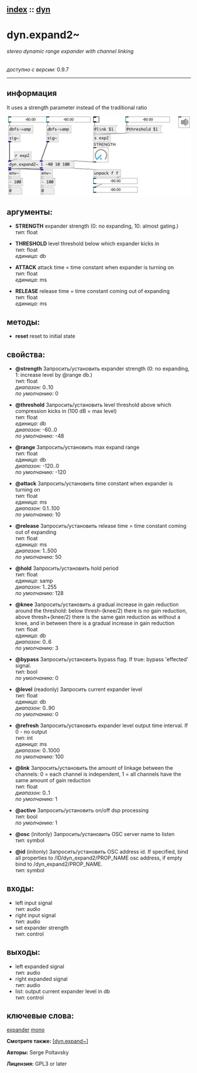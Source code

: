 [index](index.html) :: [dyn](category_dyn.html)
---

# dyn.expand2~

###### stereo dynamic range expander with channel linking

*доступно с версии:* 0.9.7

---


## информация
It uses a strength parameter instead of the traditional ratio


[![example](../examples/img/dyn.expand2~.jpg)](../examples/pd/dyn.expand2~.pd)



## аргументы:

* **STRENGTH**
expander strength (0: no expanding, 10: almost gating.)<br>
_тип:_ float<br>

* **THRESHOLD**
level threshold below which expander kicks in<br>
_тип:_ float<br>
_единица:_ db<br>

* **ATTACK**
attack time = time constant when expander is turning on<br>
_тип:_ float<br>
_единица:_ ms<br>

* **RELEASE**
release time = time constant coming out of expanding<br>
_тип:_ float<br>
_единица:_ ms<br>



## методы:

* **reset**
reset to initial state<br>




## свойства:

* **@strength** 
Запросить/установить expander strength (0: no expanding, 1: increase level by @range db.)<br>
_тип:_ float<br>
_диапазон:_ 0..10<br>
_по умолчанию:_ 0<br>

* **@threshold** 
Запросить/установить level threshold above which compression kicks in (100 dB = max level)<br>
_тип:_ float<br>
_единица:_ db<br>
_диапазон:_ -60..0<br>
_по умолчанию:_ -48<br>

* **@range** 
Запросить/установить max expand range<br>
_тип:_ float<br>
_единица:_ db<br>
_диапазон:_ -120..0<br>
_по умолчанию:_ -120<br>

* **@attack** 
Запросить/установить time constant when expander is turning on<br>
_тип:_ float<br>
_единица:_ ms<br>
_диапазон:_ 0.1..100<br>
_по умолчанию:_ 10<br>

* **@release** 
Запросить/установить release time = time constant coming out of expanding<br>
_тип:_ float<br>
_единица:_ ms<br>
_диапазон:_ 1..500<br>
_по умолчанию:_ 50<br>

* **@hold** 
Запросить/установить hold period<br>
_тип:_ float<br>
_единица:_ samp<br>
_диапазон:_ 1..255<br>
_по умолчанию:_ 128<br>

* **@knee** 
Запросить/установить a gradual increase in gain reduction around the threshold: below
thresh-(knee/2) there is no gain reduction, above thresh+(knee/2) there is the
same gain reduction as without a knee, and in between there is a gradual
increase in gain reduction<br>
_тип:_ float<br>
_единица:_ db<br>
_диапазон:_ 0..6<br>
_по умолчанию:_ 3<br>

* **@bypass** 
Запросить/установить bypass flag. If true: bypass &#39;effected&#39; signal.<br>
_тип:_ bool<br>
_по умолчанию:_ 0<br>

* **@level** (readonly)
Запросить current expander level<br>
_тип:_ float<br>
_единица:_ db<br>
_диапазон:_ 0..90<br>
_по умолчанию:_ 0<br>

* **@refresh** 
Запросить/установить expander level output time interval. If 0 - no output<br>
_тип:_ int<br>
_единица:_ ms<br>
_диапазон:_ 0..1000<br>
_по умолчанию:_ 100<br>

* **@link** 
Запросить/установить the amount of linkage between the channels: 0 = each channel is independent, 1
= all channels have the same amount of gain reduction<br>
_тип:_ float<br>
_диапазон:_ 0..1<br>
_по умолчанию:_ 1<br>

* **@active** 
Запросить/установить on/off dsp processing<br>
_тип:_ bool<br>
_по умолчанию:_ 1<br>

* **@osc** (initonly)
Запросить/установить OSC server name to listen<br>
_тип:_ symbol<br>

* **@id** (initonly)
Запросить/установить OSC address id. If specified, bind all properties to /ID/dyn_expand2/PROP_NAME
osc address, if empty bind to /dyn_expand2/PROP_NAME.<br>
_тип:_ symbol<br>



## входы:

* left input signal<br>
_тип:_ audio
* right input signal<br>
_тип:_ audio
* set expander strength<br>
_тип:_ control



## выходы:

* left expanded signal<br>
_тип:_ audio
* right expanded signal<br>
_тип:_ audio
* list: output current expander level in db<br>
_тип:_ control



## ключевые слова:

[expander](keywords/expander.html)
[mono](keywords/mono.html)



**Смотрите также:**
[\[dyn.expand~\]](dyn.expand~.html)




**Авторы:** Serge Poltavsky




**Лицензия:** GPL3 or later





